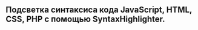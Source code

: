 Подсветка синтаксиса кода 
JavaScript, HTML, CSS, PHP 
с помощью SyntaxHighlighter.
----------------------------------------
